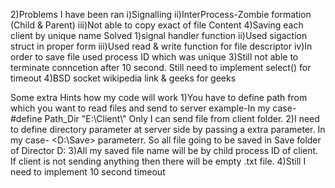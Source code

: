 
2)Problems I have been ran 
   i)Signalling ii)InterProcess-Zombie formation (Child & Parent) iii)Not able to copy exact of file Content 4)Saving each client by unique name
Solved 1)signal handler function ii)Used sigaction struct in proper form iii)Used read & write function for file descriptor iv)In order to save file used process ID which was unique
3)Still not able to terminate conncetion after 10 second. Still need to implement select() for timeout
4)BSD socket wikipedia link & geeks for geeks

Some extra Hints how my code will work
1)You have to define path from which you want to read files and send to server
 example-In my case- #define Path_Dir "E:\\Client\\"  Only I can send file from client folder.
2)I need to define directory parameter at server side by passing a extra parameter. 
  In my case- <D:\Save> parameterr. So all file going to be saved in Save folder of Director D:
3)All my saved file name will be by child process ID of client. If client is not sending anything then there will be empty .txt file. 
4)Still I need to implement 10 second timeout 
